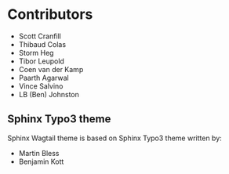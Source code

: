 # Contributors

-   Scott Cranfill
-   Thibaud Colas
-   Storm Heg
-   Tibor Leupold
-   Coen van der Kamp
-   Paarth Agarwal
-   Vince Salvino
-   LB (Ben) Johnston

## Sphinx Typo3 theme

Sphinx Wagtail theme is based on Sphinx Typo3 theme written by:

-   Martin Bless
-   Benjamin Kott
